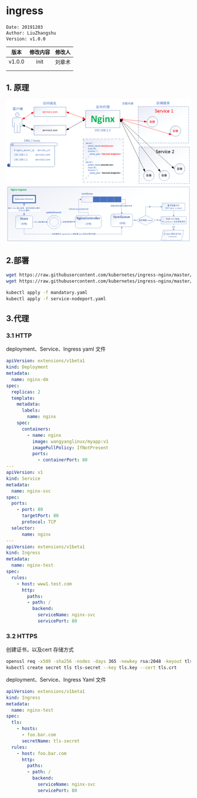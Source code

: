 # ingress

```
Date: 20191203
Author: LiuZhangshu
Version: v1.0.0
```

|  版本  | 修改内容 | 修改人 |
| :----: | :------: | :----: |
| v1.0.0 |   init   | 刘章术 |
|        |          |        |
|        |          |        |

## 1. 原理

<img src="ingress.png" alt="ingress" style="zoom:75%;" />

## 2.部署

```bash
wget https://raw.githubusercontent.com/kubernetes/ingress-nginx/master/deploy/static/mandatory.yaml
wget https://raw.githubusercontent.com/kubernetes/ingress-nginx/master/deploy/static/provider/baremetal/service-nodeport.yaml
```

```bash
kubectl apply -f mandatory.yaml
kubectl apply -f service-nodeport.yaml
```



## 3.代理

### 3.1 HTTP

deployment、Service、Ingress yaml 文件

```yaml
apiVersion: extensions/v1beta1
kind: Deployment
metadata:
  name: nginx-dm
spec:
  replicas: 2
  template:
    metadata:
      labels:
        name: nginx
    spec:
      containers:
        - name: nginx
          image: wangyanglinux/myapp:v1
          imagePullPolicy: IfNotPresent
          ports:
            - containerPort: 80
---
apiVersion: v1
kind: Service
metadata:
  name: nginx-svc
spec:
  ports:
    - port: 80
      targetPort: 80
      protocol: TCP
  selector:
      name: nginx
---
apiVersion: extensions/v1beta1
kind: Ingress
metadata:
  name: nginx-test
spec:
  rules:
    - host: www1.test.com
      http:
        paths:
        - path: /
          backend:
            serviceName: nginx-svc
            servicePort: 80
```



### 3.2 HTTPS

创建证书，以及cert 存储方式

```bash
openssl req -x509 -sha256 -nodes -days 365 -newkey rsa:2048 -keyout tls.key -out tls.crt -subj "/CN=nginxsvc/O=nginxsvc"
kubectl create secret tls tls-secret --key tls.key --cert tls.crt
```



deployment、Service、Ingress Yaml 文件

```yaml
apiVersion: extensions/v1beta1
kind: Ingress
metadata:
  name: nginx-test
spec:
  tls:
    - hosts:
      - foo.bar.com
      secretName: tls-secret
  rules:
    - host: foo.bar.com
      http:
        paths:
        - path: /
          backend:
            serviceName: nginx-svc
            servicePort: 80
```



























